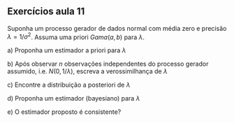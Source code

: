 ## Exercícios aula 11

Suponha um processo gerador de dados normal com média zero e precisão $\lambda = 1 / \sigma^2$. Assuma uma priori $Gama(a,b)$ para $\lambda$.

a)  Proponha um estimador a priori para $\lambda$

b)  Após observar $n$ observações independentes do processo gerador assumido, i.e. $N(0, 1/\lambda)$, escreva a verossimilhança de $\lambda$

c)  Encontre a distribuição a posteriori de $\lambda$

d)  Proponha um estimador (bayesiano) para $\lambda$

e)  O estimador proposto é consistente?
